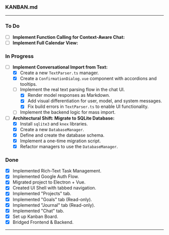 ### KANBAN.md

---

### **To Do**

*   [ ] **Implement Function Calling for Context-Aware Chat:**
*   [ ] **Implement Full Calendar View:**

### **In Progress**

*   [ ] **Implement Conversational Import from Text:**
    *   [x] Create a new `TextParser.ts` manager.
    *   [x] Create a `ConfirmationDialog.vue` component with accordions and tooltips.
    *   [ ] Implement the real text parsing flow in the chat UI.
        *   [x] Render model responses as Markdown.
        *   [x] Add visual differentiation for user, model, and system messages.
        *   [x] Fix build errors in `TextParser.ts` to enable UI functionality.
    *   [ ] Implement the backend logic for mass import.
*   [ ] **Architectural Shift: Migrate to SQLite Database:**
    *   [x] Install `sqlite3` and `knex` libraries.
    *   [x] Create a new `DatabaseManager`.
    *   [x] Define and create the database schema.
    *   [x] Implement a one-time migration script.
    *   [x] Refactor managers to use the `DatabaseManager`.

### **Done**
*   [x] Implemented Rich-Text Task Management.
*   [x] Implemented Google Auth Flow.
*   [x] Migrated project to Electron + Vue.
*   [x] Created UI Shell with tabbed navigation.
*   [x] Implemented "Projects" tab.
*   [x] Implemented "Goals" tab (Read-only).
*   [x] Implemented "Journal" tab (Read-only).
*   [x] Implemented "Chat" tab.
*   [x] Set up Kanban Board.
*   [x] Bridged Frontend & Backend.

---
